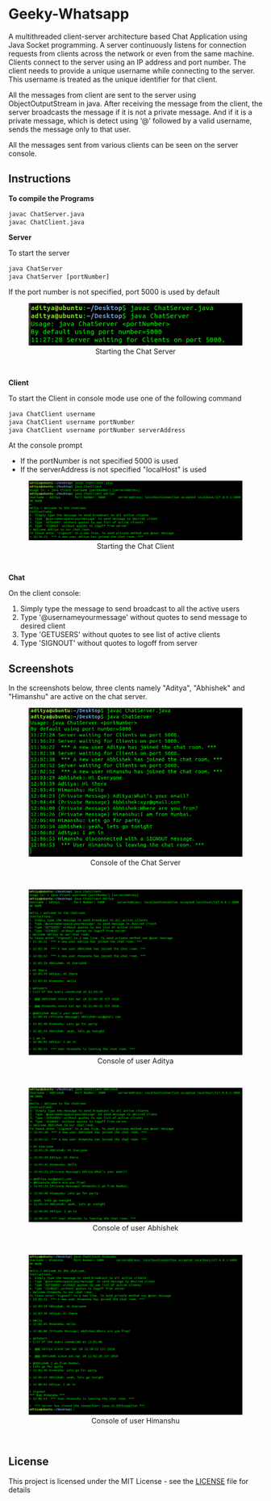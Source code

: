 # Geeky-Whatsapp

A multithreaded client-server architecture based Chat Application using Java Socket programming. 
A server continuously listens for connection requests from clients across the network or even from the same machine.
Clients connect to the server using an IP address and port number. The client needs to provide a unique username while 
connecting to the server. This username is treated as the unique identifier for that client.

All the messages from client are sent to the server using ObjectOutputStream in java. After receiving the message 
from the client, the server broadcasts the message if it is not a private message. And if it is a private message, which is 
detect using ‘@’ followed by a valid username, sends the message only to that user.

All the messages sent from various clients can be seen on the server console.

## Instructions

**To compile the Programs**

```
javac ChatServer.java
javac ChatClient.java
```

**Server**

To start the server
 ```
java ChatServer
java ChatServer [portNumber]
```
If the port number is not specified, port 5000 is used by default

<p align="center">
<figure align="center">
  <img src="https://raw.githubusercontent.com/aditya30394/geeky-whatsapp/master/images/starting-the-server.png">
  <figcaption>Starting the Chat Server</figcaption>
</figure>  
  <br/>
</p>

**Client**

To start the Client in console mode use one of the following command
 ```
java ChatClient username
java ChatClient username portNumber
java ChatClient username portNumber serverAddress
```
At the console prompt
* If the portNumber is not specified 5000 is used
* If the serverAddress is not specified "localHost" is used

<p align="center">
  <figure align="center">
  <img src="https://raw.githubusercontent.com/aditya30394/geeky-whatsapp/master/images/starting-the-client.png">
  <figcaption>Starting the Chat Client</figcaption>
  </figure>
  <br/>
</p>

**Chat**

On the client console:
1. Simply type the message to send broadcast to all the active users
2. Type '@username<space>yourmessage' without quotes to send message to desired client
3. Type 'GETUSERS' without quotes to see list of active clients
4. Type 'SIGNOUT' without quotes to logoff from server

## Screenshots

In the screenshots below, three clents namely "Aditya", "Abhishek" and "Himanshu" are active on the chat server.

<p align="center">
<figure align="center">
  <img src="https://raw.githubusercontent.com/aditya30394/geeky-whatsapp/master/images/chat-server-console.png">
  <figcaption>Console of the Chat Server</figcaption>
</figure>  
  <br/>
</p>

<p align="center">
<figure align="center">
  <img src="https://raw.githubusercontent.com/aditya30394/geeky-whatsapp/master/images/console-aditya.png">
  <figcaption>Console of user Aditya</figcaption>
</figure>  
  <br/>
</p>

<p align="center">
<figure align="center">
  <img src="https://raw.githubusercontent.com/aditya30394/geeky-whatsapp/master/images/console-abhishek.png">
  <figcaption>Console of user Abhishek</figcaption>
</figure>  
  <br/>
</p>

<p align="center">
<figure align="center">
  <img src="https://raw.githubusercontent.com/aditya30394/geeky-whatsapp/master/images/console-himanshu.png">
  <figcaption>Console of user Himanshu</figcaption>
</figure>  
  <br/>
</p>

## License

This project is licensed under the MIT License - see the [LICENSE](LICENSE) file for details
